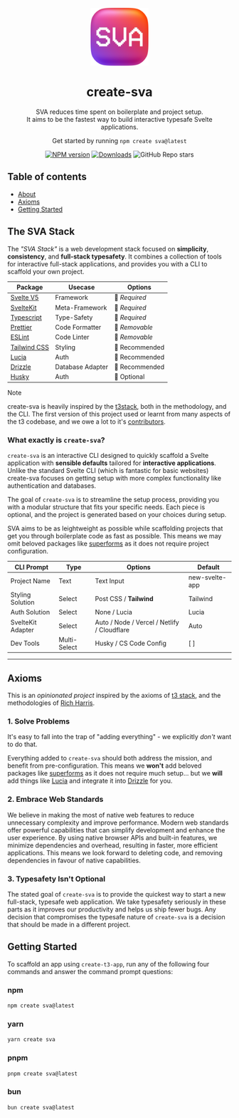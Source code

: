 <p align="center">
 <img src="./web/static/appicon.png" width="130" alt="Vibrant square icon with soft corners and the characters S and A.">
</p>

<h1 align="center">
  create-sva
</h1>

<p align="center">
  SVA reduces time spent on boilerplate and project setup.<br />
  It aims to be the fastest way to build interactive typesafe Svelte applications.
</p>

<p align="center">Get started by running <code>npm create sva@latest</code></p>

<div align="center">

[![NPM version][npm-image]][npm-url] [![Downloads][downloads-image]][npm-url] ![GitHub Repo stars][github-image]

</div>

## Table of contents

- <a href="#about">About</a>
- <a href="#axioms">Axioms</a>
- <a href="#getting-started">Getting Started</a>

<h2 id="about">The SVA Stack</h2>

The _"SVA Stack"_ is a web development stack focused on **simplicity**, **consistency**, and **full-stack typesafety**. It combines a collection of tools for interactive full-stack applications, and provides you with a CLI to scaffold your own project.

| Package                                       | Usecase          | Options        |
| --------------------------------------------- | ---------------- | -------------- |
| [Svelte V5](https://svelte.dev/)              | Framework        | 🚫 _Required_  |
| [SvelteKit](https://kit.svelte.dev/)          | Meta-Framework   | 🚫 _Required_  |
| [Typescript](https://www.typescriptlang.org/) | Type-Safety      | 🚫 _Required_  |
| [Prettier](https://prettier.io/)              | Code Formatter   | 🚧 _Removable_ |
| [ESLint](https://eslint.org/)                 | Code Linter      | 🚧 _Removable_ |
| [Tailwind CSS](https://tailwindcss.com)       | Styling          | 💠 Recommended |
| [Lucia](https://lucia-auth.com/)              | Auth             | 💠 Recommended |
| [Drizzle](https://orm.drizzle.team/)          | Database Adapter | 💠 Recommended |
| [Husky](https://typicode.github.io/husky/)    | Auth             | 💠 Optional    |

> [!NOTE]
> create-sva is heavily inspired by the [t3stack](https://github.com/t3-oss/create-t3-app/), both in the methodology, and the CLI. The first version of this project used or learnt from many aspects of the t3 codebase, and we owe a lot to it's [contributors](https://github.com/t3-oss/create-t3-app/graphs/contributors).

### What exactly is `create-sva`?

`create-sva` is an interactive CLI designed to quickly scaffold a Svelte application with **sensible defaults** tailored for **interactive applications**. Unlike the standard Svelte CLI (which is fantastic for basic websites) create-sva focuses on getting setup with more complex functionality like authentication and databases.

The goal of `create-sva` is to streamline the setup process, providing you with a modular structure that fits your specific needs. Each piece is optional, and the project is generated based on your choices during setup.

SVA aims to be as leightweight as possible while scaffolding projects that get you through boilerplate code as fast as possible. This means we may omit beloved packages like [superforms](https://superforms.rocks/) as it does not require project configuration.

| CLI Prompt        | Type         | Options                                     | Default        |
| ----------------- | ------------ | ------------------------------------------- | -------------- |
| Project Name      | Text         | Text Input                                  | new-svelte-app |
| Styling Solution  | Select       | Post CSS / **Tailwind**                     | Tailwind       |
| Auth Solution     | Select       | None / Lucia                                | Lucia          |
| SvelteKit Adapter | Select       | Auto / Node / Vercel / Netlify / Cloudflare | Auto           |
| Dev Tools         | Multi-Select | Husky / CS Code Config                      | [ ]            |

---

<h2 id="axioms">Axioms</h2>

This is an _opinionated project_ inspired by the axioms of [t3 stack](https://github.com/t3-oss/create-t3-app/), and the methodologies of [Rich Harris](https://github.com/Rich-Harris).

### 1. Solve Problems

It's easy to fall into the trap of "adding everything" - we explicitly _don't_ want to do that.

Everything added to `create-sva` should both address the mission, and benefit from pre-configuration. This means we **won't** add beloved packages like [superforms](https://superforms.rocks/) as it does not require much setup... but we **will** add things like [Lucia](https://lucia-auth.com/) and integrate it into [Drizzle](https://orm.drizzle.team/) for you.

### 2. Embrace Web Standards

We believe in making the most of native web features to reduce unnecessary complexity and improve performance. Modern web standards offer powerful capabilities that can simplify development and enhance the user experience. By using native browser APIs and built-in features, we minimize dependencies and overhead, resulting in faster, more efficient applications. This means we look forward to deleting code, and removing dependencies in favour of native capabilities.

### 3. Typesafety Isn't Optional

The stated goal of `create-sva` is to provide the quickest way to start a new full-stack, typesafe web application. We take typesafety seriously in these parts as it improves our productivity and helps us ship fewer bugs. Any decision that compromises the typesafe nature of `create-sva` is a decision that should be made in a different project.

<h2 id="getting-started">Getting Started</h2>

To scaffold an app using `create-t3-app`, run any of the following four commands and answer the command prompt questions:

### npm

```bash
npm create sva@latest
```

### yarn

```bash
yarn create sva
```

### pnpm

```bash
pnpm create sva@latest
```

### bun

```bash
bun create sva@latest
```

[downloads-image]: https://img.shields.io/npm/dm/create-sva?color=364fc7&logoColor=364fc7
[npm-url]: https://www.npmjs.com/package/create-sva
[npm-image]: https://img.shields.io/npm/v/create-sva?color=0b7285&logoColor=0b7285
[contribute-url]: https://github.com/olliejt/create-sva/blob/main/CONTRIBUTING.md
[contribute-image]: https://img.shields.io/badge/PRs-welcome-blue.svg
[github-image]: https://img.shields.io/github/stars/olliejt/create-sva
